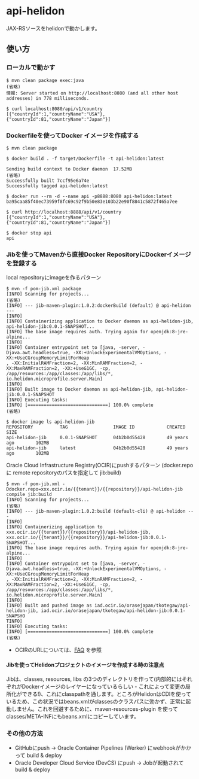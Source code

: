# api-helidon

JAX-RSソースをhelidonで動かします。

## 使い方

### ローカルで動かす

```text
$ mvn clean package exec:java
(省略)
情報: Server started on http://localhost:8080 (and all other host addresses) in 778 milliseconds.
```

```text
$ curl localhost:8080/api/v1/country
[{"countryId":1,"countryName":"USA"},{"countryId":81,"countryName":"Japan"}]
```

### Dockerfileを使ってDocker イメージを作成する

```text
$ mvn clean package

$ docker build . -f target/Dockerfile -t api-helidon:latest

Sending build context to Docker daemon  17.52MB
(省略)
Successfully built 7ccf95e6a74e
Successfully tagged api-helidon:latest

$ docker run --rm -d --name api -p8888:8080 api-helidon:latest
ba95caa85f40ec73959f8fc69c92f9b50e83e103b22e90f8841c5872f465a7ee

$ curl http://localhost:8888/api/v1/country
[{"countryId":1,"countryName":"USA"},{"countryId":81,"countryName":"Japan"}]

$ docker stop api
api
```

### Jibを使ってMavenから直接Docker RepositoryにDockerイメージを登録する

local repositoryにimageを作るパターン

```text
$ mvn -f pom-jib.xml package
[INFO] Scanning for projects...
(省略)
[INFO] --- jib-maven-plugin:1.0.2:dockerBuild (default) @ api-helidon ---
[INFO] 
[INFO] Containerizing application to Docker daemon as api-helidon-jib, api-helidon-jib:0.0.1-SNAPSHOT...
[INFO] The base image requires auth. Trying again for openjdk:8-jre-alpine...
[INFO] 
[INFO] Container entrypoint set to [java, -server, -Djava.awt.headless=true, -XX:+UnlockExperimentalVMOptions, -XX:+UseCGroupMemoryLimitForHeap
, -XX:InitialRAMFraction=2, -XX:MinRAMFraction=2, -XX:MaxRAMFraction=2, -XX:+UseG1GC, -cp, /app/resources:/app/classes:/app/libs/*, io.helidon.microprofile.server.Main]
[INFO] 
[INFO] Built image to Docker daemon as api-helidon-jib, api-helidon-jib:0.0.1-SNAPSHOT
[INFO] Executing tasks:
[INFO] [==============================] 100.0% complete
(省略)

$ docker image ls api-helidon-jib
REPOSITORY          TAG                 IMAGE ID            CREATED             SIZE
api-helidon-jib     0.0.1-SNAPSHOT      04b2b0d55428        49 years ago        102MB
api-helidon-jib     latest              04b2b0d55428        49 years ago        102MB
```

Oracle Cloud Infrastructure Registry(OCIR)にpushするパターン (docker.repo に remote repositoryのパスを指定して jib:build)

```text
$ mvn -f pom-jib.xml -Ddocker.repo=xxx.ocir.io/{{tenant}}/{{repository}}/api-helidon-jib compile jib:build
[INFO] Scanning for projects...
(省略)
[INFO] --- jib-maven-plugin:1.0.2:build (default-cli) @ api-helidon ---
[INFO] 
[INFO] Containerizing application to xxx.ocir.io/{{tenant}}/{{repository}}/api-helidon-jib, xxx.ocir.io/{{tenant}}/{{repository}}/api-helidon-jib:0.0.1-SNAPSHOT...
[INFO] The base image requires auth. Trying again for openjdk:8-jre-alpine...
[INFO] 
[INFO] Container entrypoint set to [java, -server, -Djava.awt.headless=true, -XX:+UnlockExperimentalVMOptions, -XX:+UseCGroupMemoryLimitForHeap
, -XX:InitialRAMFraction=2, -XX:MinRAMFraction=2, -XX:MaxRAMFraction=2, -XX:+UseG1GC, -cp, /app/resources:/app/classes:/app/libs/*, io.helidon.microprofile.server.Main]
[INFO] 
[INFO] Built and pushed image as iad.ocir.io/orasejapan/tkotegaw/api-helidon-jib, iad.ocir.io/orasejapan/tkotegaw/api-helidon-jib:0.0.1-SNAPSHO
TINFO] 
[INFO] Executing tasks:
[INFO] [==============================] 100.0% complete
(省略)
```

* OCIRのURLについては、[FAQ](https://cloud.oracle.com/containers/faq#ocir) を参照

#### Jibを使ってHelidonプロジェクトのイメージを作成する時の注意点

Jibは、classes, resources, libs の3つのディレクトリを作って(内部的にはそれぞれがDockerイメージのレイヤーになっているらしい - これによって変更の局所化ができる!)、これにclasspathを通します。ところがHelidonはCDIを使っているため、この状況ではbeans.xmlがclassesのクラスパスに効かず、正常に起動しません。これを回避するために、maven-resources-plugin を使って classes/META-INFにもbeans.xmlにコピーしています。

### その他の方法

+ GitHubにpush -> Oracle Container Pipelines (Werker) にwebhookがかかって build & deploy
+ Oracle Developer Cloud Service (DevCS) にpush -> Jobが起動されて build & deploy
